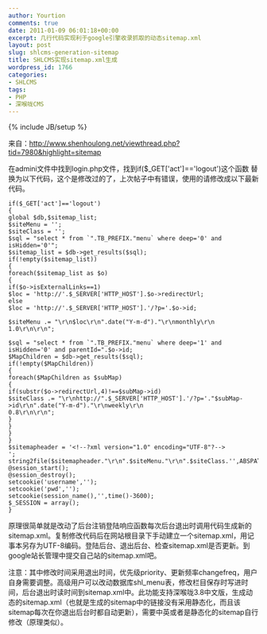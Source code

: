 ```yaml
---
author: Yourtion
comments: true
date: 2011-01-09 06:01:18+00:00
excerpt: 几行代码实现利于google引擎收录抓取的动态sitemap.xml
layout: post
slug: shlcms-generation-sitemap
title: SHLCMS实现sitemap.xml生成
wordpress_id: 1766
categories:
- SHLCMS
tags:
- PHP
- 深喉咙CMS
---
```

{% include JB/setup %}

来自：http://www.shenhoulong.net/viewthread.php?tid=7980&highlight=sitemap

在admini文件中找到login.php文件，找到if($_GET['act']=='logout')这个函数
替换为以下代码，这个是修改过的了，上次帖子中有错误，使用的请修改成以下最新代码。

```
if($_GET['act']=='logout')
{
global $db,$sitemap_list;
$siteMenu = '';
$siteClass = '';
$sql = "select * from `".TB_PREFIX."menu` where deep='0' and isHidden='0'";
$sitemap_list = $db->get_results($sql);
if(!empty($sitemap_list))
{
foreach($sitemap_list as $o)
{
if($o->isExternalLinks==1)
$loc = 'http://'.$_SERVER['HTTP_HOST'].$o->redirectUrl;
else
$loc = 'http://'.$_SERVER['HTTP_HOST'].'/?p='.$o->id;

$siteMenu .= "\r\n$loc\r\n".date("Y-m-d")."\r\nmonthly\r\n
1.0\r\n\r\n";

$sql = "select * from `".TB_PREFIX."menu` where deep='1' and isHidden='0' and parentId=".$o->id;
$MapChildren = $db->get_results($sql);
if(!empty($MapChildren))
{
foreach($MapChildren as $subMap)
{
if(substr($o->redirectUrl,4)!==$subMap->id)
$siteClass .= "\r\nhttp://".$_SERVER['HTTP_HOST'].'/?p='."$subMap->id\r\n".date("Y-m-d")."\r\nweekly\r\n
0.8\r\n\r\n";
}
}
}
}
$sitemapheader = '<!--?xml version="1.0" encoding="UTF-8"?-->
';
string2file($sitemapheader."\r\n".$siteMenu."\r\n".$siteClass.'',ABSPATH.'/sitemap.xml');
@session_start();
@session_destroy();
setcookie('username','');
setcookie('pwd','');
setcookie(session_name(),'',time()-3600);
$_SESSION = array();
}
```

原理很简单就是改动了后台注销登陆响应函数每次后台退出时调用代码生成新的sitemap.xml。复制修改代码后在网站根目录下手动建立一个sitemap.xml，用记事本另存为UTF-8编码。登陆后台、退出后台、检查sitemap.xml是否更新。到google站长管理中提交自己站的sitemap.xml吧。

注意：其中修改时间采用退出时间，优先级priority、更新频率changefreq，用户自身需要调整。高级用户可以改动数据库shl_menu表，修改栏目保存时写进时间，后台退出时读时间到sitemap.xml中。此功能支持深喉咙3.8中文版，生成动态的sitemap.xml（也就是生成的sitemap中的链接没有采用静态化，而且该sitemap每次在你退出后台时都自动更新），需要中英或者是静态化的sitemap自行修改（原理类似）。
